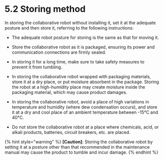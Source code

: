 # 5.2 Storing method

In storing the collaborative robot without installing it, set it at the adequate posture and then store it, referring to the following instructions:

* The adequate robot posture for storing is the same as that for moving it.

* Store the collaborative robot as it is packaged, ensuring its power and communication connections are firmly sealed.

* In storing it for a long time, make sure to take safety measures to prevent it from tumbling.

* In storing the collaborative robot wrapped with packaging materials, store it at a dry place, or put moisture absorbent in the package. Storing the robot at a high-humidity place may create moisture inside the packaging material, which may cause product damages.

* In storing the collaborative robot, avoid a place of high variations in temperature and humidity \(where dew condensation occurs\), and store it at a dry and cool place of an ambient temperature between -15°C and 40°C.

* Do not store the collaborative robot at a place where chemicals, acid, or alkali products, batteries, circuit breakers, etc. are placed.

{% hint style="warning" %}
**\[Caution\]**: Storing the collaborative robot by setting it at a posture other than that recommended in the maintenance manual may cause the product to tumble and incur damage.
{% endhint %}

